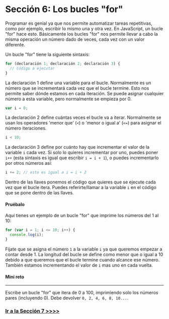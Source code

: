 # Sección 6: Los bucles "for"

Programar es genial ya que nos permite automatizar tareas repetitivas, como por ejemplo, escribir lo mismo una y otra vez. En JavaScript, un bucle "for" hace esto. Básicamente los bucles "for" nos permite llevar a cabo la misma operación un número dado de veces, cada vez con un valor diferente.

Un bucle "for" tiene la siguiente sintaxis:

```javascript
for (declaración 1; declaración 2; declaración 3) {
  // código a ejecutar
}
```

La declaración 1 define una variable para el bucle. Normalmente es un número que se incrementará cada vez que el bucle termine. Esto nos permite saber dónde estamos en cada iteración. Se puede asignar cualquier número a esta variable, pero normalmente se empieza por 0.

```javascript
var i = 0;
```

La declaración 2 define cuántas veces el bucle va a iterar. Normalmente se usan los operadores 'menor que' \(`<`\) o 'menor o igual a' \(`<=`\) para asignar el número iteraciones.

```javascript
i < 10;
```

La declaración 3 define por cuánto hay que incrementar el valor de la variable `i` cada vez. Si solo lo quieres incrementar por uno, puedes poner `i++` \(esta sintaxis es igual que escribir `i = i + 1`\), o puedes incrementarlo por otros números así:

```javascript
i += 2; // esto es igual a i = i + 2
```

Dentro de las llaves ponemos el código que quieres que se ejecute cada vez que el bucle itera. Puedes referirte/llamar a la variable `i` en el código que se pone dentro de las llaves.

#### Pruébalo

Aquí tienes un ejemplo de un bucle "for" que imprime los números del 1 al 10:

```javascript
for (var i = 1; i <= 10; i++) {
  console.log(i);
}
```

Fíjate que se asigna el número `1` a la variable `i` ya que queremos empezar a contar desde 1. La longitud del bucle se define como menor que o igual a 10 debido a que queremos que el bucle termine cuando alcance ese número. También estamos incrementando el valor de `i` mas uno en cada vuelta.

#### Mini reto

---

Escribe un bucle "for" que itera de 0 a 100, imprimiendo solo los números pares \(incluyendo 0\). Debe devolver `0, 2, 4, 6, 8, 10...`.

### [Ir a la Sección 7 >>>>](https://github.com/Fa-v/beginners-javascript-spanish/blob/master/taller/seccion-7-funciones.md)
